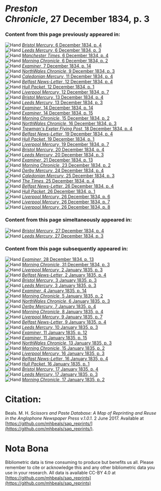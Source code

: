 # *Preston Chronicle*, 27 December 1834, p. 3  
  
### Content from this page previously appeared in:  
![Hand](http://scissorsandpaste.net/wp-content/uploads/2017/06/smallhandpointer.png) [*Bristol Mercury*, 6 December 1834, p. 4](https://mhbeals.github.io/sap_html/Bristol-Mercury/Bristol-Mercury-6-December-1834-p-4)  
![Hand](http://scissorsandpaste.net/wp-content/uploads/2017/06/smallhandpointer.png) [*Leeds Mercury*, 6 December 1834, p. 3](https://mhbeals.github.io/sap_html/Leeds-Mercury/Leeds-Mercury-6-December-1834-p-3)  
![Hand](http://scissorsandpaste.net/wp-content/uploads/2017/06/smallhandpointer.png) [*Manchester Times*, 6 December 1834, p. 4](https://mhbeals.github.io/sap_html/Manchester-Times/Manchester-Times-6-December-1834-p-4)  
![Hand](http://scissorsandpaste.net/wp-content/uploads/2017/06/smallhandpointer.png) [*Morning Chronicle*, 6 December 1834, p. 2](https://mhbeals.github.io/sap_html/Morning-Chronicle/Morning-Chronicle-6-December-1834-p-2)  
![Hand](http://scissorsandpaste.net/wp-content/uploads/2017/06/smallhandpointer.png) [*Examiner*, 7 December 1834, p. 14](https://mhbeals.github.io/sap_html/Examiner/Examiner-7-December-1834-p-14)  
![Hand](http://scissorsandpaste.net/wp-content/uploads/2017/06/smallhandpointer.png) [*NorthWales Chronicle*, 9 December 1834, p. 3](https://mhbeals.github.io/sap_html/NorthWales-Chronicle/NorthWales-Chronicle-9-December-1834-p-3)  
![Hand](http://scissorsandpaste.net/wp-content/uploads/2017/06/smallhandpointer.png) [*Caledonian Mercury*, 11 December 1834, p. 4](https://mhbeals.github.io/sap_html/Caledonian-Mercury/Caledonian-Mercury-11-December-1834-p-4)  
![Hand](http://scissorsandpaste.net/wp-content/uploads/2017/06/smallhandpointer.png) [*Belfast News-Letter*, 12 December 1834, p. 4](https://mhbeals.github.io/sap_html/Belfast-News-Letter/Belfast-News-Letter-12-December-1834-p-4)  
![Hand](http://scissorsandpaste.net/wp-content/uploads/2017/06/smallhandpointer.png) [*Hull Packet*, 12 December 1834, p. 1](https://mhbeals.github.io/sap_html/Hull-Packet/Hull-Packet-12-December-1834-p-1)  
![Hand](http://scissorsandpaste.net/wp-content/uploads/2017/06/smallhandpointer.png) [*Liverpool Mercury*, 12 December 1834, p. 7](https://mhbeals.github.io/sap_html/Liverpool-Mercury/Liverpool-Mercury-12-December-1834-p-7)  
![Hand](http://scissorsandpaste.net/wp-content/uploads/2017/06/smallhandpointer.png) [*Bristol Mercury*, 13 December 1834, p. 4](https://mhbeals.github.io/sap_html/Bristol-Mercury/Bristol-Mercury-13-December-1834-p-4)  
![Hand](http://scissorsandpaste.net/wp-content/uploads/2017/06/smallhandpointer.png) [*Leeds Mercury*, 13 December 1834, p. 3](https://mhbeals.github.io/sap_html/Leeds-Mercury/Leeds-Mercury-13-December-1834-p-3)  
![Hand](http://scissorsandpaste.net/wp-content/uploads/2017/06/smallhandpointer.png) [*Examiner*, 14 December 1834, p. 14](https://mhbeals.github.io/sap_html/Examiner/Examiner-14-December-1834-p-14)  
![Hand](http://scissorsandpaste.net/wp-content/uploads/2017/06/smallhandpointer.png) [*Examiner*, 14 December 1834, p. 15](https://mhbeals.github.io/sap_html/Examiner/Examiner-14-December-1834-p-15)  
![Hand](http://scissorsandpaste.net/wp-content/uploads/2017/06/smallhandpointer.png) [*Morning Chronicle*, 15 December 1834, p. 2](https://mhbeals.github.io/sap_html/Morning-Chronicle/Morning-Chronicle-15-December-1834-p-2)  
![Hand](http://scissorsandpaste.net/wp-content/uploads/2017/06/smallhandpointer.png) [*NorthWales Chronicle*, 16 December 1834, p. 3](https://mhbeals.github.io/sap_html/NorthWales-Chronicle/NorthWales-Chronicle-16-December-1834-p-3)  
![Hand](http://scissorsandpaste.net/wp-content/uploads/2017/06/smallhandpointer.png) [*Trewman's Exeter Flying Post*, 18 December 1834, p. 4](https://mhbeals.github.io/sap_html/Trewman's-Exeter-Flying-Post/Trewman's-Exeter-Flying-Post-18-December-1834-p-4)  
![Hand](http://scissorsandpaste.net/wp-content/uploads/2017/06/smallhandpointer.png) [*Belfast News-Letter*, 19 December 1834, p. 4](https://mhbeals.github.io/sap_html/Belfast-News-Letter/Belfast-News-Letter-19-December-1834-p-4)  
![Hand](http://scissorsandpaste.net/wp-content/uploads/2017/06/smallhandpointer.png) [*Hull Packet*, 19 December 1834, p. 1](https://mhbeals.github.io/sap_html/Hull-Packet/Hull-Packet-19-December-1834-p-1)  
![Hand](http://scissorsandpaste.net/wp-content/uploads/2017/06/smallhandpointer.png) [*Liverpool Mercury*, 19 December 1834, p. 7](https://mhbeals.github.io/sap_html/Liverpool-Mercury/Liverpool-Mercury-19-December-1834-p-7)  
![Hand](http://scissorsandpaste.net/wp-content/uploads/2017/06/smallhandpointer.png) [*Bristol Mercury*, 20 December 1834, p. 4](https://mhbeals.github.io/sap_html/Bristol-Mercury/Bristol-Mercury-20-December-1834-p-4)  
![Hand](http://scissorsandpaste.net/wp-content/uploads/2017/06/smallhandpointer.png) [*Leeds Mercury*, 20 December 1834, p. 3](https://mhbeals.github.io/sap_html/Leeds-Mercury/Leeds-Mercury-20-December-1834-p-3)  
![Hand](http://scissorsandpaste.net/wp-content/uploads/2017/06/smallhandpointer.png) [*Examiner*, 21 December 1834, p. 13](https://mhbeals.github.io/sap_html/Examiner/Examiner-21-December-1834-p-13)  
![Hand](http://scissorsandpaste.net/wp-content/uploads/2017/06/smallhandpointer.png) [*Morning Chronicle*, 23 December 1834, p. 2](https://mhbeals.github.io/sap_html/Morning-Chronicle/Morning-Chronicle-23-December-1834-p-2)  
![Hand](http://scissorsandpaste.net/wp-content/uploads/2017/06/smallhandpointer.png) [*Derby Mercury*, 24 December 1834, p. 4](https://mhbeals.github.io/sap_html/Derby-Mercury/Derby-Mercury-24-December-1834-p-4)  
![Hand](http://scissorsandpaste.net/wp-content/uploads/2017/06/smallhandpointer.png) [*Caledonian Mercury*, 25 December 1834, p. 3](https://mhbeals.github.io/sap_html/Caledonian-Mercury/Caledonian-Mercury-25-December-1834-p-3)  
![Hand](http://scissorsandpaste.net/wp-content/uploads/2017/06/smallhandpointer.png) [*The Times*, 25 December 1834, p. 4](https://mhbeals.github.io/sap_html/The-Times/The-Times-25-December-1834-p-4)  
![Hand](http://scissorsandpaste.net/wp-content/uploads/2017/06/smallhandpointer.png) [*Belfast News-Letter*, 26 December 1834, p. 4](https://mhbeals.github.io/sap_html/Belfast-News-Letter/Belfast-News-Letter-26-December-1834-p-4)  
![Hand](http://scissorsandpaste.net/wp-content/uploads/2017/06/smallhandpointer.png) [*Hull Packet*, 26 December 1834, p. 1](https://mhbeals.github.io/sap_html/Hull-Packet/Hull-Packet-26-December-1834-p-1)  
![Hand](http://scissorsandpaste.net/wp-content/uploads/2017/06/smallhandpointer.png) [*Liverpool Mercury*, 26 December 1834, p. 6](https://mhbeals.github.io/sap_html/Liverpool-Mercury/Liverpool-Mercury-26-December-1834-p-6)  
![Hand](http://scissorsandpaste.net/wp-content/uploads/2017/06/smallhandpointer.png) [*Liverpool Mercury*, 26 December 1834, p. 7](https://mhbeals.github.io/sap_html/Liverpool-Mercury/Liverpool-Mercury-26-December-1834-p-7)  
![Hand](http://scissorsandpaste.net/wp-content/uploads/2017/06/smallhandpointer.png) [*Liverpool Mercury*, 26 December 1834, p. 8](https://mhbeals.github.io/sap_html/Liverpool-Mercury/Liverpool-Mercury-26-December-1834-p-8)  
  
### Content from this page simeltaneously appeared in:  
![Hand](http://scissorsandpaste.net/wp-content/uploads/2017/06/smallhandpointer.png) [*Bristol Mercury*, 27 December 1834, p. 4](https://mhbeals.github.io/sap_html/Bristol-Mercury/Bristol-Mercury-27-December-1834-p-4)  
![Hand](http://scissorsandpaste.net/wp-content/uploads/2017/06/smallhandpointer.png) [*Leeds Mercury*, 27 December 1834, p. 3](https://mhbeals.github.io/sap_html/Leeds-Mercury/Leeds-Mercury-27-December-1834-p-3)  
  
### Content from this page subsequently appeared in:  
![Hand](http://scissorsandpaste.net/wp-content/uploads/2017/06/smallhandpointer.png) [*Examiner*, 28 December 1834, p. 13](https://mhbeals.github.io/sap_html/Examiner/Examiner-28-December-1834-p-13)  
![Hand](http://scissorsandpaste.net/wp-content/uploads/2017/06/smallhandpointer.png) [*Morning Chronicle*, 31 December 1834, p. 3](https://mhbeals.github.io/sap_html/Morning-Chronicle/Morning-Chronicle-31-December-1834-p-3)  
![Hand](http://scissorsandpaste.net/wp-content/uploads/2017/06/smallhandpointer.png) [*Liverpool Mercury*, 2 January 1835, p. 3](https://mhbeals.github.io/sap_html/Liverpool-Mercury/Liverpool-Mercury-2-January-1835-p-3)  
![Hand](http://scissorsandpaste.net/wp-content/uploads/2017/06/smallhandpointer.png) [*Belfast News-Letter*, 2 January 1835, p. 4](https://mhbeals.github.io/sap_html/Belfast-News-Letter/Belfast-News-Letter-2-January-1835-p-4)  
![Hand](http://scissorsandpaste.net/wp-content/uploads/2017/06/smallhandpointer.png) [*Bristol Mercury*, 3 January 1835, p. 3](https://mhbeals.github.io/sap_html/Bristol-Mercury/Bristol-Mercury-3-January-1835-p-3)  
![Hand](http://scissorsandpaste.net/wp-content/uploads/2017/06/smallhandpointer.png) [*Leeds Mercury*, 3 January 1835, p. 3](https://mhbeals.github.io/sap_html/Leeds-Mercury/Leeds-Mercury-3-January-1835-p-3)  
![Hand](http://scissorsandpaste.net/wp-content/uploads/2017/06/smallhandpointer.png) [*Examiner*, 4 January 1835, p. 14](https://mhbeals.github.io/sap_html/Examiner/Examiner-4-January-1835-p-14)  
![Hand](http://scissorsandpaste.net/wp-content/uploads/2017/06/smallhandpointer.png) [*Morning Chronicle*, 5 January 1835, p. 2](https://mhbeals.github.io/sap_html/Morning-Chronicle/Morning-Chronicle-5-January-1835-p-2)  
![Hand](http://scissorsandpaste.net/wp-content/uploads/2017/06/smallhandpointer.png) [*NorthWales Chronicle*, 6 January 1835, p. 3](https://mhbeals.github.io/sap_html/NorthWales-Chronicle/NorthWales-Chronicle-6-January-1835-p-3)  
![Hand](http://scissorsandpaste.net/wp-content/uploads/2017/06/smallhandpointer.png) [*Derby Mercury*, 7 January 1835, p. 4](https://mhbeals.github.io/sap_html/Derby-Mercury/Derby-Mercury-7-January-1835-p-4)  
![Hand](http://scissorsandpaste.net/wp-content/uploads/2017/06/smallhandpointer.png) [*Morning Chronicle*, 8 January 1835, p. 4](https://mhbeals.github.io/sap_html/Morning-Chronicle/Morning-Chronicle-8-January-1835-p-4)  
![Hand](http://scissorsandpaste.net/wp-content/uploads/2017/06/smallhandpointer.png) [*Liverpool Mercury*, 9 January 1835, p. 7](https://mhbeals.github.io/sap_html/Liverpool-Mercury/Liverpool-Mercury-9-January-1835-p-7)  
![Hand](http://scissorsandpaste.net/wp-content/uploads/2017/06/smallhandpointer.png) [*Belfast News-Letter*, 9 January 1835, p. 4](https://mhbeals.github.io/sap_html/Belfast-News-Letter/Belfast-News-Letter-9-January-1835-p-4)  
![Hand](http://scissorsandpaste.net/wp-content/uploads/2017/06/smallhandpointer.png) [*Leeds Mercury*, 10 January 1835, p. 3](https://mhbeals.github.io/sap_html/Leeds-Mercury/Leeds-Mercury-10-January-1835-p-3)  
![Hand](http://scissorsandpaste.net/wp-content/uploads/2017/06/smallhandpointer.png) [*Examiner*, 11 January 1835, p. 12](https://mhbeals.github.io/sap_html/Examiner/Examiner-11-January-1835-p-12)  
![Hand](http://scissorsandpaste.net/wp-content/uploads/2017/06/smallhandpointer.png) [*Examiner*, 11 January 1835, p. 15](https://mhbeals.github.io/sap_html/Examiner/Examiner-11-January-1835-p-15)  
![Hand](http://scissorsandpaste.net/wp-content/uploads/2017/06/smallhandpointer.png) [*NorthWales Chronicle*, 13 January 1835, p. 3](https://mhbeals.github.io/sap_html/NorthWales-Chronicle/NorthWales-Chronicle-13-January-1835-p-3)  
![Hand](http://scissorsandpaste.net/wp-content/uploads/2017/06/smallhandpointer.png) [*Morning Chronicle*, 15 January 1835, p. 2](https://mhbeals.github.io/sap_html/Morning-Chronicle/Morning-Chronicle-15-January-1835-p-2)  
![Hand](http://scissorsandpaste.net/wp-content/uploads/2017/06/smallhandpointer.png) [*Liverpool Mercury*, 16 January 1835, p. 3](https://mhbeals.github.io/sap_html/Liverpool-Mercury/Liverpool-Mercury-16-January-1835-p-3)  
![Hand](http://scissorsandpaste.net/wp-content/uploads/2017/06/smallhandpointer.png) [*Belfast News-Letter*, 16 January 1835, p. 4](https://mhbeals.github.io/sap_html/Belfast-News-Letter/Belfast-News-Letter-16-January-1835-p-4)  
![Hand](http://scissorsandpaste.net/wp-content/uploads/2017/06/smallhandpointer.png) [*Hull Packet*, 16 January 1835, p. 1](https://mhbeals.github.io/sap_html/Hull-Packet/Hull-Packet-16-January-1835-p-1)  
![Hand](http://scissorsandpaste.net/wp-content/uploads/2017/06/smallhandpointer.png) [*Bristol Mercury*, 17 January 1835, p. 4](https://mhbeals.github.io/sap_html/Bristol-Mercury/Bristol-Mercury-17-January-1835-p-4)  
![Hand](http://scissorsandpaste.net/wp-content/uploads/2017/06/smallhandpointer.png) [*Leeds Mercury*, 17 January 1835, p. 3](https://mhbeals.github.io/sap_html/Leeds-Mercury/Leeds-Mercury-17-January-1835-p-3)  
![Hand](http://scissorsandpaste.net/wp-content/uploads/2017/06/smallhandpointer.png) [*Morning Chronicle*, 17 January 1835, p. 2](https://mhbeals.github.io/sap_html/Morning-Chronicle/Morning-Chronicle-17-January-1835-p-2)  


# Citation: 

Beals. M. H. *Scissors and Paste Database: A Map of Reprinting and Reuse in the Anglophone Newspaper Press v.1.0.1.* 2 June 2017. Available at [https://github.com/mhbeals/sap_reprints/](https://github.com/mhbeals/sap_reprints/). 

# Nota Bona

Bibliometric data is time consuming to produce but benefits us all. Please remember to cite or acknowledge this and any other bibliometric data you use in your research. All data is available CC-BY 4.0 at [https://github.com/mhbeals/sap_reprints](https://github.com/mhbeals/sap_reprints)